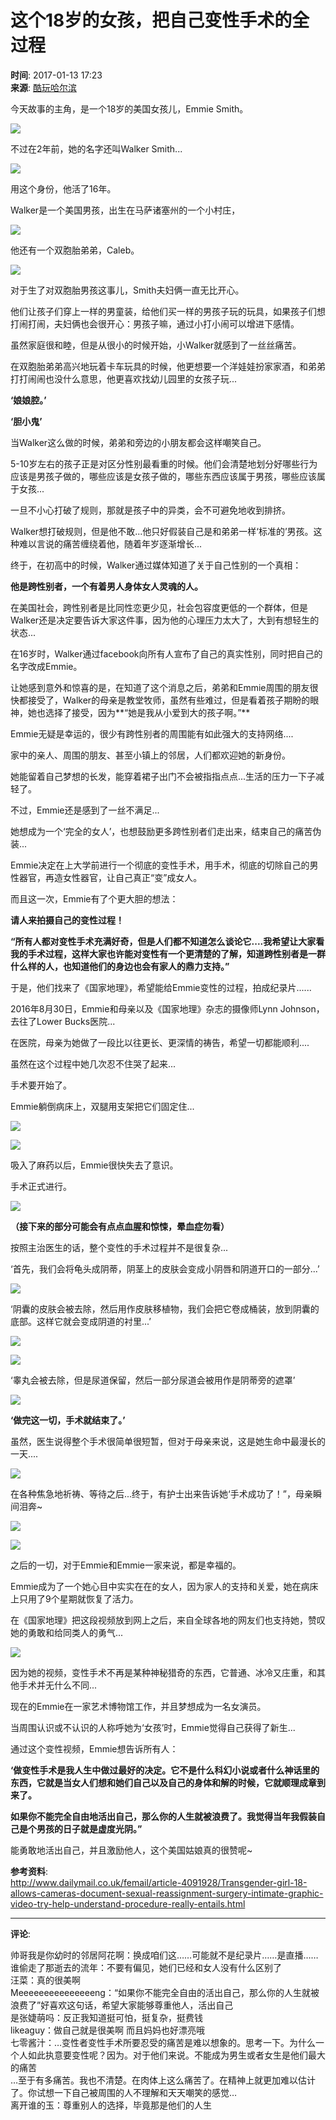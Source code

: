 # 这个18岁的女孩，把自己变性手术的全过程

**时间**: 2017-01-13 17:23  
**来源**: [酷玩哈尔滨](https://www.sohu.com/a/124256401_476867?spm=smpc.content-abroad.content.1.1732246713560g55xSiR)

今天故事的主角，是一个18岁的美国女孩儿，Emmie Smith。

![](http://img.mp.itc.cn/upload/20170113/fbe1f1aad9eb4e6e827ac1e886ffa793_th.jpg)

不过在2年前，她的名字还叫Walker Smith...

![](http://img.mp.itc.cn/upload/20170113/f78b3b8b7f05447ba270e46b548c940d_th.jpg)

用这个身份，他活了16年。

Walker是一个美国男孩，出生在马萨诸塞州的一个小村庄，

![](http://img.mp.itc.cn/upload/20170113/29df53be565c4da4a36a51581929acb6_th.jpg)

他还有一个双胞胎弟弟，Caleb。

![](http://img.mp.itc.cn/upload/20170113/b57be369264b4cd78415f10b2b2ae756_th.jpg)

对于生了对双胞胎男孩这事儿，Smith夫妇俩一直无比开心。

他们让孩子们穿上一样的男童装，给他们买一样的男孩子玩的玩具，如果孩子们想打闹打闹，夫妇俩也会很开心：男孩子嘛，通过小打小闹可以增进下感情。

虽然家庭很和睦，但是从很小的时候开始，小Walker就感到了一丝丝痛苦。

在双胞胎弟弟高兴地玩着卡车玩具的时候，他更想要一个洋娃娃扮家家酒，和弟弟打打闹闹也没什么意思，他更喜欢找幼儿园里的女孩子玩...

**‘娘娘腔。’**

**‘胆小鬼’**

当Walker这么做的时候，弟弟和旁边的小朋友都会这样嘲笑自己。

5-10岁左右的孩子正是对区分性别最看重的时候。他们会清楚地划分好哪些行为应该是男孩子做的，哪些应该是女孩子做的，哪些东西应该属于男孩，哪些应该属于女孩...

一旦不小心打破了规则，那就是孩子中的异类，会不可避免地收到排挤。

Walker想打破规则，但是他不敢...他只好假装自己是和弟弟一样‘标准的’男孩。这种难以言说的痛苦缠绕着他，随着年岁逐渐增长...

终于，在初高中的时候，Walker通过媒体知道了关于自己性别的一个真相：

**他是跨性别者，一个有着男人身体女人灵魂的人。**

在美国社会，跨性别者是比同性恋更少见，社会包容度更低的一个群体，但是Walker还是决定要告诉大家这件事，因为他的心理压力太大了，大到有想轻生的状态...

在16岁时，Walker通过facebook向所有人宣布了自己的真实性别，同时把自己的名字改成Emmie。

让她感到意外和惊喜的是，在知道了这个消息之后，弟弟和Emmie周围的朋友很快都接受了，Walker的母亲是教堂牧师，虽然有些难过，但是看着孩子期盼的眼神，她也选择了接受，因为**“她是我从小爱到大的孩子啊。”**

Emmie无疑是幸运的，很少有跨性别者的周围能有如此强大的支持网络....

家中的亲人、周围的朋友、甚至小镇上的邻居，人们都欢迎她的新身份。

她能留着自己梦想的长发，能穿着裙子出门不会被指指点点...生活的压力一下子减轻了。

不过，Emmie还是感到了一丝不满足...

她想成为一个‘完全的女人’，也想鼓励更多跨性别者们走出来，结束自己的痛苦伪装...

Emmie决定在上大学前进行一个彻底的变性手术，用手术，彻底的切除自己的男性器官，再造女性器官，让自己真正“变”成女人。

而且这一次，Emmie有了个更大胆的想法：

**请人来拍摄自己的变性过程！**

**“所有人都对变性手术充满好奇，但是人们都不知道怎么谈论它....我希望让大家看我的手术过程，这样大家也许能对变性有一个更清楚的了解，知道跨性别者是一群什么样的人，也知道他们的身边也会有家人的鼎力支持。”**

于是，他们找来了《国家地理》，希望能给Emmie变性的过程，拍成纪录片......

2016年8月30日，Emmie和母亲以及《国家地理》杂志的摄像师Lynn Johnson，去往了Lower Bucks医院...

在医院，母亲为她做了一段比以往更长、更深情的祷告，希望一切都能顺利....

虽然在这个过程中她几次忍不住哭了起来...

手术要开始了。

Emmie躺倒病床上，双腿用支架把它们固定住...

![](http://img.mp.itc.cn/upload/20170113/b6f3339593a34221b29c51e38b0c215c_th.jpg)

![](http://img.mp.itc.cn/upload/20170113/015d6150c34e43c2adf118b955f9aad2_th.jpg)

吸入了麻药以后，Emmie很快失去了意识。

手术正式进行。

![](http://img.mp.itc.cn/upload/20170113/79047b9c38244d419dd5975cab737849_th.jpg)

**（接下来的部分可能会有点点血腥和惊悚，晕血症勿看）**

按照主治医生的话，整个变性的手术过程并不是很复杂...

‘首先，我们会将龟头成阴蒂，阴茎上的皮肤会变成小阴唇和阴道开口的一部分...’

![](http://img.mp.itc.cn/upload/20170113/c05141777eba424ca0a8caf0910e1dcd_th.jpg)

‘阴囊的皮肤会被去除，然后用作皮肤移植物，我们会把它卷成桶装，放到阴囊的底部。这样它就会变成阴道的衬里...’

![](http://img.mp.itc.cn/upload/20170113/1e67878c52b148049bdf47754b84e4aa_th.jpg)

![](http://img.mp.itc.cn/upload/20170113/791e50befba847fab5838fea1d47740f_th.jpg)

‘睾丸会被去除，但是尿道保留，然后一部分尿道会被用作是阴蒂旁的遮罩’

![](http://img.mp.itc.cn/upload/20170113/a7528789c9174bc4bce54700534d593e_th.jpg)

**‘做完这一切，手术就结束了。’**

虽然，医生说得整个手术很简单很短暂，但对于母亲来说，这是她生命中最漫长的一天....

![](http://img.mp.itc.cn/upload/20170113/9b994c3d92074ea9945cee80918221ea_th.jpg)

在各种焦急地祈祷、等待之后...终于，有护士出来告诉她‘手术成功了！”，母亲瞬间泪奔~

![](http://img.mp.itc.cn/upload/20170113/1088404832f5488390e96fb6acca7414_th.jpg)

![](http://img.mp.itc.cn/upload/20170113/8bc2782b232c463fb9acc9d18531b0eb_th.jpg)

之后的一切，对于Emmie和Emmie一家来说，都是幸福的。

Emmie成为了一个她心目中实实在在的女人，因为家人的支持和关爱，她在病床上只用了9个星期就恢复了活力。

在《国家地理》把这段视频放到网上之后，来自全球各地的网友们也支持她，赞叹她的勇敢和给同类人的勇气...

![](http://img.mp.itc.cn/upload/20170113/191e7a0df47b4b4796c279486443ed6b_th.jpg)

因为她的视频，变性手术不再是某种神秘猎奇的东西，它普通、冰冷又庄重，和其他手术并无什么不同...

现在的Emmie在一家艺术博物馆工作，并且梦想成为一名女演员。

当周围认识或不认识的人称呼她为‘女孩’时，Emmie觉得自己获得了新生...

通过这个变性视频，Emmie想告诉所有人：

**‘做变性手术是我人生中做过最好的决定。它不是什么科幻小说或者什么神话里的东西，它就是当女人们想和她们自己以及自己的身体和解的时候，它就顺理成章到来了。**

**如果你不能完全自由地活出自己，那么你的人生就被浪费了。我觉得当年我假装自己是个男孩的日子就是虚度光阴。”**

能勇敢地活出自己，并且激励他人，这个美国姑娘真的很赞呢~

**参考资料**:  
http://www.dailymail.co.uk/femail/article-4091928/Transgender-girl-18-allows-cameras-document-sexual-reassignment-surgery-intimate-graphic-video-try-help-understand-procedure-really-entails.html  

---
**评论**:  

帅哥我是你幼时的邻居阿花啊：换成咱们这……可能就不是纪录片……是直播……  
谁偷走了那逝去的流年：不要有偏见，她们已经和女人没有什么区别了  
汪菜：真的很美啊  
Meeeeeeeeeeeeeeeng：“如果你不能完全自由的活出自己，那么你的人生就被浪费了”好喜欢这句话，希望大家能够尊重他人，活出自己  
是张婕萌吗：反正我知道挺可怕，挺复杂，挺费钱  
likeaguy：做自己就是很美啊 而且妈妈也好漂亮哦  
七零酱汁：…变性者变性手术所要忍受的痛苦是难以想象的。思考一下。为什么一个人如此执意要变性呢？因为。对于他们来说。不能成为男生或者女生是他们最大的痛苦   
…至于有多痛苦。我也不清楚。在肉体上这么痛苦了。在精神上就更加难以估计了。你试想一下自己被周围的人不理解和天天嘲笑的感觉…  
离开谁的玉：尊重别人的选择，毕竟那是他们的人生